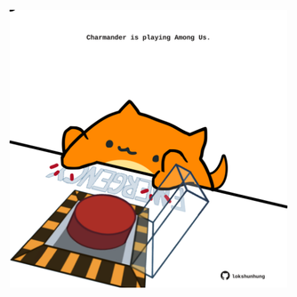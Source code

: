 <!-- built at 01/08/2022, 18:01:00 UTC -->
<p align="center">
  <img width="500" height="500" src="./ReadmeImage.svg">
</p>
